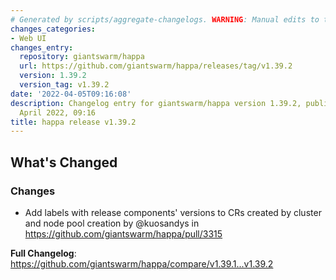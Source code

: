 ```yaml
---
# Generated by scripts/aggregate-changelogs. WARNING: Manual edits to this files will be overwritten.
changes_categories:
- Web UI
changes_entry:
  repository: giantswarm/happa
  url: https://github.com/giantswarm/happa/releases/tag/v1.39.2
  version: 1.39.2
  version_tag: v1.39.2
date: '2022-04-05T09:16:08'
description: Changelog entry for giantswarm/happa version 1.39.2, published on 05
  April 2022, 09:16
title: happa release v1.39.2
---
```


<!-- Release notes generated using configuration in .github/release.yml at main -->

## What's Changed
### Changes
* Add labels with release components' versions to CRs created by cluster and node pool creation by @kuosandys in https://github.com/giantswarm/happa/pull/3315


**Full Changelog**: https://github.com/giantswarm/happa/compare/v1.39.1...v1.39.2
